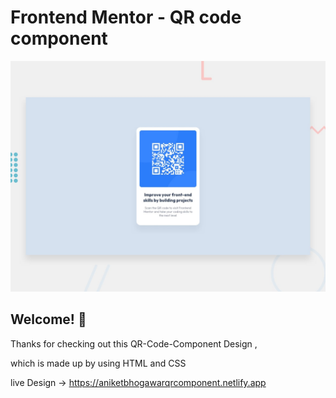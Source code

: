 # Frontend Mentor - QR code component

![Design preview for the QR code component coding challenge](desktop-preview.jpg)

## Welcome! 👋

Thanks for checking out this QR-Code-Component Design ,

which is made up by using HTML and CSS


live Design -> https://aniketbhogawarqrcomponent.netlify.app

